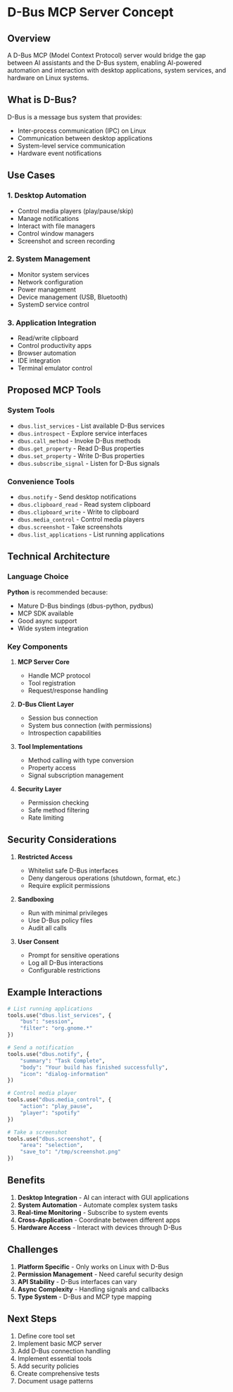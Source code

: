 # D-Bus MCP Server Concept

## Overview

A D-Bus MCP (Model Context Protocol) server would bridge the gap between AI assistants and the D-Bus system, enabling AI-powered automation and interaction with desktop applications, system services, and hardware on Linux systems.

## What is D-Bus?

D-Bus is a message bus system that provides:
- Inter-process communication (IPC) on Linux
- Communication between desktop applications
- System-level service communication
- Hardware event notifications

## Use Cases

### 1. Desktop Automation
- Control media players (play/pause/skip)
- Manage notifications
- Interact with file managers
- Control window managers
- Screenshot and screen recording

### 2. System Management
- Monitor system services
- Network configuration
- Power management
- Device management (USB, Bluetooth)
- SystemD service control

### 3. Application Integration
- Read/write clipboard
- Control productivity apps
- Browser automation
- IDE integration
- Terminal emulator control

## Proposed MCP Tools

### System Tools
- `dbus.list_services` - List available D-Bus services
- `dbus.introspect` - Explore service interfaces
- `dbus.call_method` - Invoke D-Bus methods
- `dbus.get_property` - Read D-Bus properties
- `dbus.set_property` - Write D-Bus properties
- `dbus.subscribe_signal` - Listen for D-Bus signals

### Convenience Tools
- `dbus.notify` - Send desktop notifications
- `dbus.clipboard_read` - Read system clipboard
- `dbus.clipboard_write` - Write to clipboard
- `dbus.media_control` - Control media players
- `dbus.screenshot` - Take screenshots
- `dbus.list_applications` - List running applications

## Technical Architecture

### Language Choice
**Python** is recommended because:
- Mature D-Bus bindings (dbus-python, pydbus)
- MCP SDK available
- Good async support
- Wide system integration

### Key Components

1. **MCP Server Core**
   - Handle MCP protocol
   - Tool registration
   - Request/response handling

2. **D-Bus Client Layer**
   - Session bus connection
   - System bus connection (with permissions)
   - Introspection capabilities

3. **Tool Implementations**
   - Method calling with type conversion
   - Property access
   - Signal subscription management

4. **Security Layer**
   - Permission checking
   - Safe method filtering
   - Rate limiting

## Security Considerations

1. **Restricted Access**
   - Whitelist safe D-Bus interfaces
   - Deny dangerous operations (shutdown, format, etc.)
   - Require explicit permissions

2. **Sandboxing**
   - Run with minimal privileges
   - Use D-Bus policy files
   - Audit all calls

3. **User Consent**
   - Prompt for sensitive operations
   - Log all D-Bus interactions
   - Configurable restrictions

## Example Interactions

```python
# List running applications
tools.use("dbus.list_services", {
    "bus": "session",
    "filter": "org.gnome.*"
})

# Send a notification
tools.use("dbus.notify", {
    "summary": "Task Complete",
    "body": "Your build has finished successfully",
    "icon": "dialog-information"
})

# Control media player
tools.use("dbus.media_control", {
    "action": "play_pause",
    "player": "spotify"
})

# Take a screenshot
tools.use("dbus.screenshot", {
    "area": "selection",
    "save_to": "/tmp/screenshot.png"
})
```

## Benefits

1. **Desktop Integration** - AI can interact with GUI applications
2. **System Automation** - Automate complex system tasks
3. **Real-time Monitoring** - Subscribe to system events
4. **Cross-Application** - Coordinate between different apps
5. **Hardware Access** - Interact with devices through D-Bus

## Challenges

1. **Platform Specific** - Only works on Linux with D-Bus
2. **Permission Management** - Need careful security design
3. **API Stability** - D-Bus interfaces can vary
4. **Async Complexity** - Handling signals and callbacks
5. **Type System** - D-Bus and MCP type mapping

## Next Steps

1. Define core tool set
2. Implement basic MCP server
3. Add D-Bus connection handling
4. Implement essential tools
5. Add security policies
6. Create comprehensive tests
7. Document usage patterns